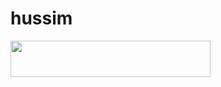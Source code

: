 # hussim

<p align="left"><a href="https://heroku.com/deploy?template=https://github.com/JMTHON-AR/roz"> <img src="https://img.shields.io/badge/Deploy%20To%20Heroku-purple?style=for-the-badge&logo=heroku" width="320" height="58.45"/></a></p>
